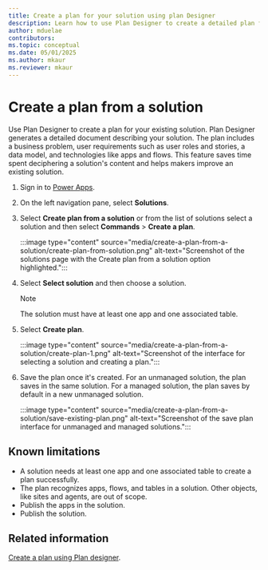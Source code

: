 ```yaml
---  
title: Create a plan for your solution using plan Designer  
description: Learn how to use Plan Designer to create a detailed plan for your existing solution, including business problems, user requirements, data models, and technology stacks.  
author: mduelae  
contributors:  
ms.topic: conceptual  
ms.date: 05/01/2025  
ms.author: mkaur  
ms.reviewer: mkaur  
---  
```


# Create a plan from a solution

Use Plan Designer to create a plan for your existing solution. Plan Designer generates a detailed document describing your solution. The plan includes a business problem, user requirements such as user roles and stories, a data model, and technologies like apps and flows. This feature saves time spent deciphering a solution's content and helps makers improve an existing solution.

1. Sign in to [Power Apps](https://make.powerapps.com).
1. On the left navigation pane, select **Solutions**.
1. Select **Create plan from a solution** or from the list of solutions select a solution and then select **Commands** > **Create a plan**.

    :::image type="content" source="media/create-a-plan-from-a-solution/create-plan-from-solution.png" alt-text="Screenshot of the solutions page with the Create plan from a solution option highlighted.":::

1. Select **Select solution** and then choose a solution.
    
    > [!NOTE]  
    > The solution must have at least one app and one associated table.  

1. Select **Create plan**.

    :::image type="content" source="media/create-a-plan-from-a-solution/create-plan-1.png" alt-text="Screenshot of the interface for selecting a solution and creating a plan.":::

1. Save the plan once it's created. For an unmanaged solution, the plan saves in the same solution. For a managed solution, the plan saves by default in a new unmanaged solution.

    :::image type="content" source="media/create-a-plan-from-a-solution/save-existing-plan.png" alt-text="Screenshot of the save plan interface for unmanaged and managed solutions.":::

## Known limitations

- A solution needs at least one app and one associated table to create a plan successfully.
- The plan recognizes apps, flows, and tables in a solution. Other objects, like sites and agents, are out of scope.
- Publish the apps in the solution.
- Publish the solution.

## Related information

[Create a plan using Plan designer](create-plan.md).